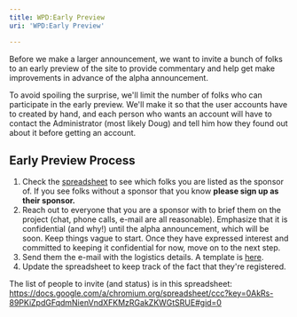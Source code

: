 ```yaml
---
title: WPD:Early Preview
uri: 'WPD:Early Preview'

---
```

Before we make a larger announcement, we want to invite a bunch of folks to an early preview of the site to provide commentary and help get make improvements in advance of the alpha announcement.

To avoid spoiling the surprise, we'll limit the number of folks who can participate in the early preview. We'll make it so that the user accounts have to created by hand, and each person who wants an account will have to contact the Administrator (most likely Doug) and tell him how they found out about it before getting an account.

## <span>Early Preview Process</span>

1.  Check the [spreadsheet](https://docs.google.com/a/chromium.org/spreadsheet/ccc?key=0AkRs-89PKiZpdGFqdmNienVndXFKMzRGakZKWGtSRUE#gid=0) to see which folks you are listed as the sponsor of. If you see folks without a sponsor that you know **please sign up as their sponsor.**
2.  Reach out to everyone that you are a sponsor with to brief them on the project (chat, phone calls, e-mail are all reasonable). Emphasize that it is confidential (and why!) until the alpha announcement, which will be soon. Keep things vague to start. Once they have expressed interest and committed to keeping it confidential for now, move on to the next step.
3.  Send them the e-mail with the logistics details. A template is [here](https://docs.google.com/a/chromium.org/document/d/1_TQNXF-pxo7QspSMwJKd8OEq4EoV70R3uGPQcGCE-Tg/edit).
4.  Update the spreadsheet to keep track of the fact that they're registered.

The list of people to invite (and status) is in this spreadsheet: <https://docs.google.com/a/chromium.org/spreadsheet/ccc?key=0AkRs-89PKiZpdGFqdmNienVndXFKMzRGakZKWGtSRUE#gid=0>